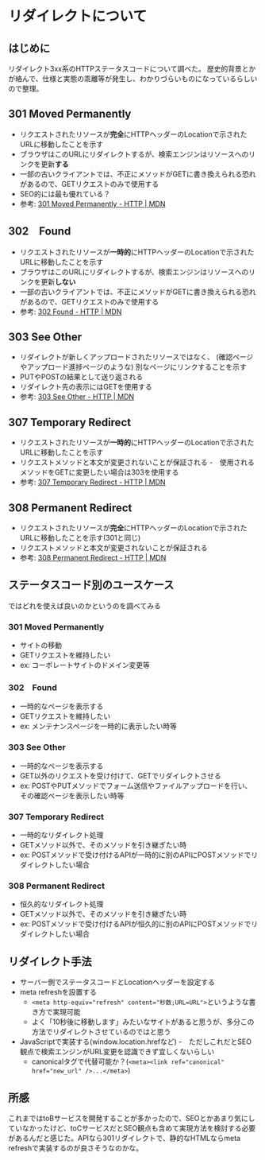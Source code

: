 # リダイレクトについて

## はじめに

リダイレクト3xx系のHTTPステータスコードについて調べた。
歴史的背景とかが絡んで、仕様と実態の乖離等が発生し、わかりづらいものになっているらしいので整理。

## 301 Moved Permanently

- リクエストされたリソースが**完全**にHTTPヘッダーのLocationで示されたURLに移動したことを示す
- ブラウザはこのURLにリダイレクトするが、検索エンジンはリソースへのリンクを更新**する**
- 一部の古いクライアントでは、不正にメソッドがGETに書き換えられる恐れがあるので、GETリクエストのみで使用する
- SEO的には最も優れている？
- 参考: [301 Moved Permanently - HTTP | MDN](https://developer.mozilla.org/ja/docs/Web/HTTP/Status/301)

## 302　Found

- リクエストされたリソースが**一時的**にHTTPヘッダーのLocationで示されたURLに移動したことを示す
- ブラウザはこのURLにリダイレクトするが、検索エンジンはリソースへのリンクを更新**しない**
- 一部の古いクライアントでは、不正にメソッドがGETに書き換えられる恐れがあるので、GETリクエストのみで使用する
- 参考: [302 Found - HTTP | MDN](https://developer.mozilla.org/ja/docs/Web/HTTP/Status/302)

## 303 See Other

- リダイレクトが新しくアップロードされたリソースではなく、 (確認ページやアップロード進捗ページのような) 別なページにリンクすることを示す
- PUTやPOSTの結果として送り返される
- リダイレクト先の表示にはGETを使用する
- 参考: [303 See Other - HTTP | MDN](https://developer.mozilla.org/ja/docs/Web/HTTP/Status/303)

## 307 Temporary Redirect

- リクエストされたリソースが**一時的**にHTTPヘッダーのLocationで示されたURLに移動したことを示す
- リクエストメソッドと本文が変更されないことが保証される
  -　使用されるメソッドをGETに変更したい場合は303を使用する
- 参考: [307 Temporary Redirect - HTTP | MDN](https://developer.mozilla.org/ja/docs/Web/HTTP/Status/307)

## 308 Permanent Redirect

- リクエストされたリソースが**完全**にHTTPヘッダーのLocationで示されたURLに移動したことを示す(301と同じ)
- リクエストメソッドと本文が変更されないことが保証される
- 参考: [308 Permanent Redirect - HTTP | MDN](https://developer.mozilla.org/ja/docs/Web/HTTP/Status/308)
 
## ステータスコード別のユースケース

ではどれを使えば良いのかというのを調べてみる

### 301 Moved Permanently

- サイトの移動
- GETリクエストを維持したい
- ex: コーポレートサイトのドメイン変更等

### 302　Found

- 一時的なページを表示する
- GETリクエストを維持したい
- ex: メンテナンスページを一時的に表示したい時等

### 303 See Other

- 一時的なページを表示する
- GET以外のリクエストを受け付けて、GETでリダイレクトさせる
- ex: POSTやPUTメソッドでフォーム送信やファイルアップロードを行い、その確認ページを表示したい時等

### 307 Temporary Redirect

- 一時的なリダイレクト処理
- GETメソッド以外で、そのメソッドを引き継ぎたい時
- ex: POSTメソッドで受け付けるAPIが一時的に別のAPIにPOSTメソッドでリダイレクトしたい場合

### 308 Permanent Redirect

- 恒久的なリダイレクト処理
- GETメソッド以外で、そのメソッドを引き継ぎたい時
- ex: POSTメソッドで受け付けるAPIが恒久的に別のAPIにPOSTメソッドでリダイレクトしたい場合

## リダイレクト手法

- サーバー側でステータスコードとLocationヘッダーを設定する
- meta refreshを設置する
  - `<meta http-equiv="refresh" content="秒数;URL=URL">`というような書き方で実現可能
  - よく「10秒後に移動します」みたいなサイトがあると思うが、多分この方法でリダイレクトさせているのではと思う
- JavaScriptで実装する(window.location.hrefなど)
  -　ただしこれだとSEO観点で検索エンジンがURL変更を認識できず宜しくないらしい
    - canonicalタグで代替可能か？(`<meta><link ref="canonical" href="new_url" />...</meta>`)
 
## 所感

これまではtoBサービスを開発することが多かったので、SEOとかあまり気にしていなかったけど、toCサービスだとSEO観点も含めて実現方法を検討する必要があるんだと感じた。APIなら301リダイレクトで、静的なHTMLならmeta refreshで実装するのが良さそうなのかな。
  

